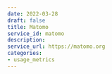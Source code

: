 ```yaml
---
date: 2022-03-28
draft: false
title: Matomo
service_id: matomo
description:
service_url: https://matomo.org
categories:
- usage_metrics
---
```



